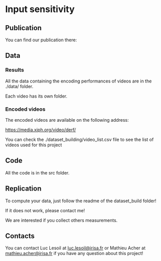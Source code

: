# Input sensitivity

## Publication

You can find our publication there:



## Data

### Results

All the data containing the encoding performances of videos are in the ./data/ folder.

Each video has its own folder.

### Encoded videos

The encoded videos are available on the following address:

https://media.xiph.org/video/derf/

You can check the ./dataset_building/video_list.csv file to see the list of videos used for this project

## Code

All the code is in the src folder.


## Replication

To compute your data, just follow the readme of the dataset_build folder!

If it does not work, please contact me!

We are interested if you collect others measurements.


## Contacts

You can contact Luc Lesoil at luc.lesoil@irisa.fr or Mathieu Acher at mathieu.acher@irisa.fr if you have any question about this project!






